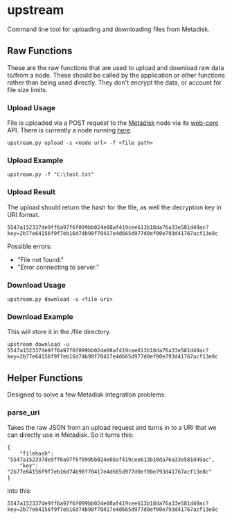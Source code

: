 upstream
========

Command line tool for uploading and downloading files from Metadisk.

## Raw Functions
These are the raw functions that are used to upload and download raw data to/from a node. These should be called by the application or other functions rather than being used directly. They don't encrypt the data, or account for file size limits.

### Upload Usage
File is uploaded via a POST request to the [Metadisk](http://metadisk.org) node via its [web-core](https://github.com/Storj/web-core#api-documentation) API. There is currently a node running [here](https://github.com/Storj/web-core#api-documentation).

	upstream.py upload -s <node url> -f <file path>

### Upload Example

	upstream.py -f "C:\test.txt"

### Upload Result
The upload should return the hash for the file, as well the decryption key in URI format. 

	5547a152337de9ff6a97f6f099bb024e08af419cee613b18da76a33e581d49ac?key=2b77e64156f9f7eb16d74b98f70417e4d665d977d0ef00e793d41767acf13e8c

Possible errors:

- "File not found."
- "Error connecting to server."

### Download Usage
	
	upstream.py download -u <file uri>

### Download Example
This will store it in the /file directory. 

	upstream download -u 5547a152337de9ff6a97f6f099bb024e08af419cee613b18da76a33e581d49ac?key=2b77e64156f9f7eb16d74b98f70417e4d665d977d0ef00e793d41767acf13e8c

## Helper Functions
Designed to solve a few Metadisk integration problems.

### parse_uri

Takes the raw JSON from an upload request and turns in to a URI	that we can directly use in Metadisk. So it turns this:

	{
		"filehash": "5547a152337de9ff6a97f6f099bb024e08af419cee613b18da76a33e581d49ac",
		"key": "2b77e64156f9f7eb16d74b98f70417e4d665d977d0ef00e793d41767acf13e8c"
	}

into this:

	5547a152337de9ff6a97f6f099bb024e08af419cee613b18da76a33e581d49ac?key=2b77e64156f9f7eb16d74b98f70417e4d665d977d0ef00e793d41767acf13e8c